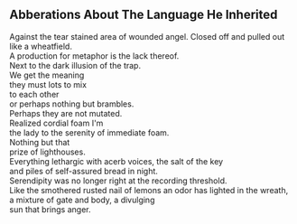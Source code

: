 Abberations About The Language He Inherited
-------------------------------------------
Against the tear stained area of wounded angel. Closed off and pulled out like a wheatfield.  
A production for metaphor is the lack thereof.  
Next to the dark illusion of the trap.  
We get the meaning  
they must lots to mix  
to each other  
or perhaps nothing but brambles.  
Perhaps they are not mutated.  
Realized cordial foam I'm  
the lady to the serenity of immediate foam.  
Nothing but that  
prize of lighthouses.  
Everything lethargic with acerb voices, the salt of the key  
and piles of self-assured bread in night.  
Serendipity was no longer right at the recording threshold.  
Like the smothered rusted nail of lemons an odor has lighted in the wreath,  
a mixture of gate and body, a divulging  
sun that brings anger.  
